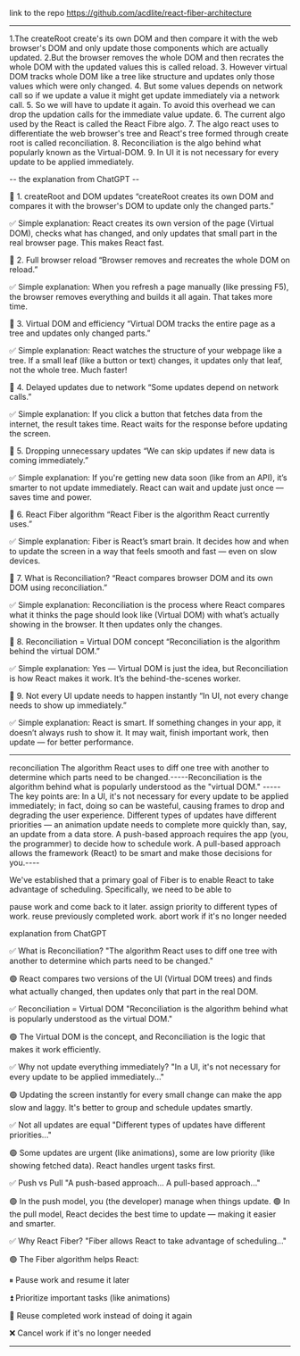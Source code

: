 link to the repo https://github.com/acdlite/react-fiber-architecture



-----------------------------------------------------------------------------------------------------------------------------------------------------------------------------------
1.The createRoot create's its own DOM and then compare it with the web browser's DOM and only update those components which are actually updated.
2.But the browser removes the whole DOM and then recrates the whole DOM with the updated values this is called reload.
3. However virtual DOM tracks whole DOM like a tree like structure and updates only those values which were only changed.
4. But some values depends on network call so if we update a value it might get update immediately via a network call.
5. So we will have to update it again. To avoid this overhead we can drop the updation calls for the immediate value update.
6. The current algo used by the React is called the React Fibre algo.
7. The algo react uses to differentiate the web browser's tree and React's tree formed through create root is called reconciliation.
8. Reconciliation is the algo behind what popularly known as the Virtual-DOM.
9. In UI it is not necessary for every update to be applied immediately. 


-- the explanation from ChatGPT --

🔹 1. createRoot and DOM updates
“createRoot creates its own DOM and compares it with the browser's DOM to update only the changed parts.”

✅ Simple explanation:
React creates its own version of the page (Virtual DOM), checks what has changed, and only updates that small part in the real browser page. This makes React fast.

🔹 2. Full browser reload
“Browser removes and recreates the whole DOM on reload.”

✅ Simple explanation:
When you refresh a page manually (like pressing F5), the browser removes everything and builds it all again. That takes more time.

🔹 3. Virtual DOM and efficiency
“Virtual DOM tracks the entire page as a tree and updates only changed parts.”

✅ Simple explanation:
React watches the structure of your webpage like a tree. If a small leaf (like a button or text) changes, it updates only that leaf, not the whole tree. Much faster!

🔹 4. Delayed updates due to network
“Some updates depend on network calls.”

✅ Simple explanation:
If you click a button that fetches data from the internet, the result takes time. React waits for the response before updating the screen.

🔹 5. Dropping unnecessary updates
“We can skip updates if new data is coming immediately.”

✅ Simple explanation:
If you're getting new data soon (like from an API), it’s smarter to not update immediately. React can wait and update just once — saves time and power.

🔹 6. React Fiber algorithm
“React Fiber is the algorithm React currently uses.”

✅ Simple explanation:
Fiber is React’s smart brain. It decides how and when to update the screen in a way that feels smooth and fast — even on slow devices.

🔹 7. What is Reconciliation?
“React compares browser DOM and its own DOM using reconciliation.”

✅ Simple explanation:
Reconciliation is the process where React compares what it thinks the page should look like (Virtual DOM) with what’s actually showing in the browser. It then updates only the changes.

🔹 8. Reconciliation = Virtual DOM concept
“Reconciliation is the algorithm behind the virtual DOM.”

✅ Simple explanation:
Yes — Virtual DOM is just the idea, but Reconciliation is how React makes it work. It’s the behind-the-scenes worker.

🔹 9. Not every UI update needs to happen instantly
“In UI, not every change needs to show up immediately.”

✅ Simple explanation:
React is smart. If something changes in your app, it doesn’t always rush to show it. It may wait, finish important work, then update — for better performance.

-----------------------------------------------------------------------------------------------------------------------------------------------------------------------------------

reconciliation
The algorithm React uses to diff one tree with another to determine which parts need to be changed.-----Reconciliation is the algorithm behind what is popularly understood as the "virtual DOM." -----
The key points are:
In a UI, it's not necessary for every update to be applied immediately; in fact, doing so can be wasteful, causing frames to drop and degrading the user experience.
Different types of updates have different priorities — an animation update needs to complete more quickly than, say, an update from a data store.
A push-based approach requires the app (you, the programmer) to decide how to schedule work. A pull-based approach allows the framework (React) to be smart and make those decisions for you.----


We've established that a primary goal of Fiber is to enable React to take advantage of scheduling. Specifically, we need to be able to

pause work and come back to it later.
assign priority to different types of work.
reuse previously completed work.
abort work if it's no longer needed



explanation from ChatGPT

✅ What is Reconciliation?
"The algorithm React uses to diff one tree with another to determine which parts need to be changed."

🟢 React compares two versions of the UI (Virtual DOM trees) and finds what actually changed, then updates only that part in the real DOM.

✅ Reconciliation = Virtual DOM
"Reconciliation is the algorithm behind what is popularly understood as the virtual DOM."

🟢 The Virtual DOM is the concept, and Reconciliation is the logic that makes it work efficiently.

✅ Why not update everything immediately?
"In a UI, it's not necessary for every update to be applied immediately..."

🟢 Updating the screen instantly for every small change can make the app slow and laggy. It's better to group and schedule updates smartly.

✅ Not all updates are equal
"Different types of updates have different priorities..."

🟢 Some updates are urgent (like animations), some are low priority (like showing fetched data). React handles urgent tasks first.

✅ Push vs Pull
"A push-based approach... A pull-based approach..."

🟢 In the push model, you (the developer) manage when things update.
🟢 In the pull model, React decides the best time to update — making it easier and smarter.

✅ Why React Fiber?
"Fiber allows React to take advantage of scheduling..."

🟢 The Fiber algorithm helps React:

⏸ Pause work and resume it later

⏫ Prioritize important tasks (like animations)

🔁 Reuse completed work instead of doing it again

❌ Cancel work if it's no longer needed

----------------------------------------------------------------------
